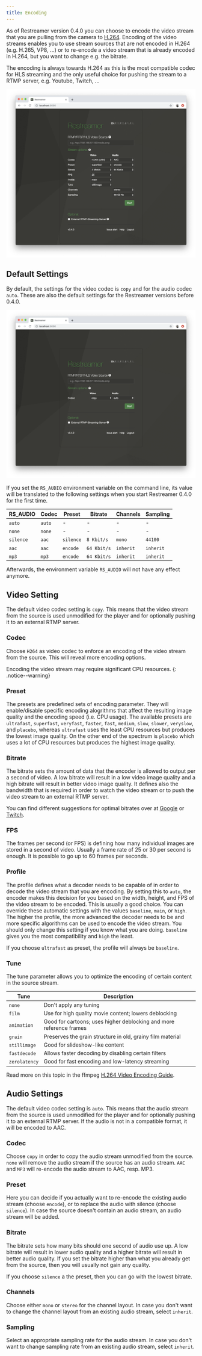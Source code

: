 ```yaml
---
title: Encoding
---
```


As of Restreamer version 0.4.0 you can choose to encode the video stream that you are pulling from the camera to [H.264](../wiki/h264.html). 
Encoding of the video streams enables you to use stream sources that are not encoded in H.264 (e.g. H.265, VP8, ...) or to re-encode a video
stream that is already encoded in H.264, but you want to change e.g. the bitrate.

The encoding is always towards H.264 as this is the most compatible codec for HLS streaming and the only useful choice for pushing
the stream to a RTMP server, e.g. Youtube, Twitch, ...

![Encode All Settings](../img/guides-encoding-all.png)

## Default Settings

By default, the settings for the video codec is `copy` and for the audio codec `auto`. These are also the default
settings for the Restreamer versions before 0.4.0.

![Encode Default Settings](../img/guides-encoding-default.png)

If you set the `RS_AUDIO` environment variable on the command line, its value will be translated to the following settings when
you start Restreamer 0.4.0 for the first time.

RS_AUDIO | Codec | Preset | Bitrate | Channels | Sampling
---------|-------|--------|---------|----------|---------
`auto` | `auto` | - | - | - | -
`none` | `none` | - | - | - | -
`silence` | `aac` | `silence` | `8 Kbit/s` | `mono` | `44100`
`aac` | `aac` | `encode` | `64 Kbit/s` | `inherit` | `inherit`
`mp3` | `mp3` | `encode` | `64 Kbit/s` | `inherit` | `inherit`

Afterwards, the environment variable `RS_AUDIO` will not have any effect anymore.

## Video Setting

The default video codec setting is `copy`. This means that the video stream from the source is used unmodified for the player and for
optionally pushing it to an external RTMP server.

### Codec

Choose `H264` as video codec to enforce an encoding of the video stream from the source. This will reveal more encoding options.

Encoding the video stream may require significant CPU resources.
{: .notice--warning}

### Preset

The presets are predefined sets of encoding parameter. They will enable/disable specific encoding alogrithms that affect the resulting
image quality and the encoding speed (i.e. CPU usage). The available presets are `ultrafast`, `superfast`, `veryfast`, `faster`, `fast`,
`medium`, `slow`, `slower`, `veryslow`, and `placebo`, whereas `ultrafast` uses the least CPU resources but produces the lowest
image quality. On the other end of the spectrum is `placebo` which uses a lot of CPU resources but produces the highest image quality.

### Bitrate

The bitrate sets the amount of data that the encoder is allowed to output per a second of video. A low bitrate will result in a low
video image quality and a high bitrate will result in better video image quality. It defines also the bandwidth that is required
in order to watch the video stream or to push the video stream to an external RTMP server.

You can find different suggestions for optimal bitrates over at [Google](https://support.google.com/youtube/answer/2853702?hl=en) or
[Twitch](https://stream.twitch.tv/encoding/).

### FPS

The frames per second (or FPS) is defining how many individual images are stored in a second of video. Usually a frame rate of 25 or
30 per second is enough. It is possible to go up to 60 frames per seconds.

### Profile

The profile defines what a decoder needs to be capable of in order to decode the video stream that you are encoding. By setting this
to `auto`, the encoder makes this decision for you based on the width, height, and FPS of the video stream to be encoded. This is usually
a good choice. You can override these automatic settings with the values `baseline`, `main`, or `high`. The higher the profile, the more
advanced the decoder needs to be and more specific algorithms can be used to encode the video stream. You should only change this setting
if you know what you are doing. `baseline` gives you the most compatibility and `high` the least.

If you choose `ultrafast` as preset, the profile will always be `baseline`.

### Tune

The tune parameter allows you to optimize the encoding of certain content in the source stream.

Tune | Description
-----|------------
`none` | Don't apply any tuning 
`film` | Use for high quality movie content; lowers deblocking
`animation` | Good for cartoons; uses higher deblocking and more reference frames
`grain` | Preserves the grain structure in old, grainy film material
`stillimage` | Good for slideshow-like content
`fastdecode` | Allows faster decoding by disabling certain filters
`zerolatency` | Good for fast encoding and low-latency streaming

Read more on this topic in the ffmpeg [H.264 Video Encoding Guide](https://trac.ffmpeg.org/wiki/Encode/H.264).

## Audio Settings

The default video codec setting is `auto`. This means that the audio stream from the source is used unmodified for the player and for
optionally pushing it to an external RTMP server. If the audio is not in a compatible format, it will be encoded to AAC.

### Codec

Choose `copy` in order to copy the audio stream unmodified from the source. `none` will remove the audio stream if the source has an
audio stream. `AAC` and `MP3` will re-encode the audio stream to AAC, resp. MP3.

### Preset

Here you can decide if you actually want to re-encode the existing audio stream (choose `encode`), or to replace the audio with silence
(choose `silence`). In case the source doesn't contain an audio stream, an audio stream will be added.

### Bitrate

The bitrate sets how many bits should one second of audio use up. A low bitrate will result in lower audio quality and a higher bitrate
will result in better audio quality. If you set the bitrate higher than what you already get from the source, then you will usually not
gain any quality.

If you choose `silence` a the preset, then you can go with the lowest bitrate.

### Channels

Choose either `mono` or `stereo` for the channel layout. In case you don't want to change the channel layout from an existing audio
stream, select `inherit`.

### Sampling

Select an appropriate sampling rate for the audio stream. In case you don't want to change sampling rate from an existing audio stream,
select `inherit`.
